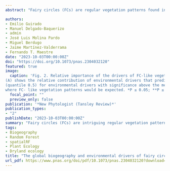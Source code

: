 ```yaml
---
abstract: "Fairy circles (FCs) are regular vegetation patterns found in drylands of Namibia and Western Australia. It is virtually unknown whether they are also present in other regions of the world and which environmental factors determine their distribution. We conducted a global systematic survey and found FC-like vegetation patterns in 263 sites from 15 countries and three continents, including the Sahel, Madagascar, and Middle-West Asia. FC-like vegetation patterns are found in environments characterized by a unique combination of soil (including low nutrient levels and high sand content) and climatic (arid regions with high temperatures and high precipitation seasonality) conditions. In addition to these factors, the presence of specific biological elements (termite nests) in certain regions also plays a role in the presence of these patterns. Furthermore, areas with FC-like vegetation patterns also showed more stable temporal productivity patterns than those of surrounding areas. Our study presents a global atlas of FCs and provides unique insights into the ecology and biogeography of these fascinating vegetation patterns."

authors:
- Emilio Guirado
- Manuel Delgado-Baquerizo
- admin
- José Luis Molina Pardo
- Miguel Berdugo
- Jaime Martínez-Valderrama
- Fernando T. Maestre
date: "2023-10-03T00:00:00Z"
doi: "https://doi.org/10.1073/pnas.2304032120"
featured: true
image:
  caption: 'Fig. 2. Relative importance of the drivers of FC-like vegetation patterns (A) and probability of finding FC-like vegetation patterns across global drylands (B). Panel
(A) shows the relative contribution of environmental drivers that predict the distribution of FC-like vegetation patterns and their weights. Partial dependence curves
(quantile 0.5) for environmental drivers with significance above the median are shown in panel (C). Values close to 1 on the y- axis indicate values of the predictor
where FC- like vegetation patterns would be expected. *P ≤ 0.05; **P ≤ 0.01; ***P ≤ 0.001; ****P ≤ 0.0001. Abbreviations can be found in SI Appendix, Table S4.'
  focal_point: ""
  preview_only: false
publication: '*New Phytologist (Tansley Review)*'
publication_types:
- "2"
publishDate: "2023-10-03T00:00:00Z"
summary: "Fairy circles (FCs) are intriguing regular vegetation patterns that have only been described in Namibia and Australia so far. We conducted a global and systematic assessment of FC-like vegetation patterns and discovered hundreds of FC-like locations on three continents. We also characterized the range of environmental conditions that determine their presence, which is restricted to narrow and specific soil and climatic conditions. Areas showing FC-like vegetation patterns also had more stable productivity over time than surrounding areas having non-FC patterns. Our study provides insights into the ecology and biogeography of these fascinating vegetation patterns and the first atlas of their global distribution."
tags:
- Biogeography
- Random Forest
- spatialRF
- Plant Ecology
- Dryland ecology
title: "The global biogeography and environmental drivers of fairy circles"
url_pdf: https://www.pnas.org/doi/pdf/10.1073/pnas.2304032120?download=true
---
```


